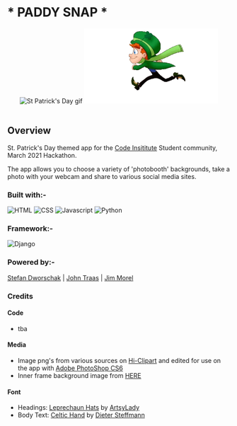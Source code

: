 # * PADDY SNAP *

<div align="center";>
<img width="30%" src="https://starwarsanon.files.wordpress.com/2016/09/leprechaun-gold-pot-88489.gif" alt="St Patrick's Day gif"/>
<img width="60%" src="static/img/run-reverse.gif" alt="St Patrick's Day gif"/>
</div>
<br>

## Overview

St. Patrick's Day themed app for the [Code Insititute](https://codeinstitute.net/) Student community,  March 2021 Hackathon.

The app allows you to choose a variety of 'photobooth' backgrounds, take a photo with your webcam and share to various social media sites.

### Built with:-

![HTML](https://img.shields.io/static/v1?label=HTML&message=5&color=E34F26&style=for-the-badge&logo=html5)
![CSS](https://img.shields.io/static/v1?label=CSS&message=3&color=1572B6&style=for-the-badge&logo=css3)
![Javascript](https://img.shields.io/static/v1?label=JavaScript&message=ES8&style=for-the-badge&color=F7DF1E&logo=JavaScript)
![Python](https://img.shields.io/static/v1?label=Python&style=for-the-badge&message=3&color=3776AB&logo=PYTHON)

### Framework:-

![Django](https://img.shields.io/static/v1?label=Django&style=for-the-badge&message=3.1&color=092E20&logo=django)

### Powered by:-

[Stefan Dworschak](https://github.com/stefdworschak) | [John Traas](https://github.com/Jays-T) | [Jim Morel](https://github.com/JimLynx)

### Credits

#### Code

- tba

#### Media

- Image png's from various sources on [Hi-Clipart](https://www.hiclipart.com/) and edited for use on the app with [Adobe PhotoShop CS6](https://www.adobe.com/ie/products/photoshop.html)
- Inner frame background image from [HERE](https://gallery.yopriceville.com/Backgrounds/St_Patricks_Day_Shamrock_Background#.YETMnmj7SUk)

#### Font

- Headings: [Leprechaun Hats](https://see.fontimg.com/api/renderfont4/vLy/eyJyIjoiZnMiLCJoIjo5NSwidyI6MTAwMCwiZnMiOjk1LCJmZ2MiOiIjMDAwMDAwIiwiYmdjIjoiI0ZGRkZGRiIsInQiOjF9/TGVwcmVjaGF1biBIYXRz/leprechaun-hats.png) by [ArtsyLady](https://www.fontspace.com/artsylady)
- Body Text: [Celtic Hand](https://www.1001freefonts.com/celtic-hand.font) by [Dieter Steffmann](http://moorstation.org/typoasis/designers/steffmann/index.htm)
